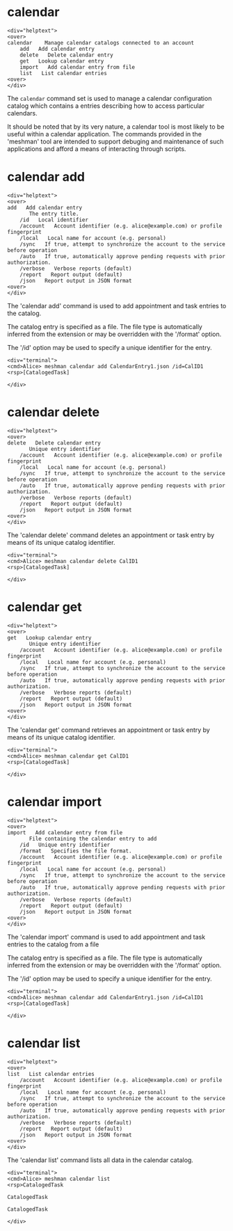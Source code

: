 

# calendar

~~~~
<div="helptext">
<over>
calendar    Manage calendar catalogs connected to an account
    add   Add calendar entry
    delete   Delete calendar entry
    get   Lookup calendar entry
    import   Add calendar entry from file
    list   List calendar entries
<over>
</div>
~~~~

The `calendar` command set is used to manage a calendar configuration catalog which contains
a entries describing how to access particular calendars.

It should be noted that by its very nature, a calendar tool is most likely 
to be useful within a calendar application. The
commands provided in the 'meshman' tool are intended to support debuging and 
maintenance of such applications and afford a means of interacting through scripts.

# calendar add

~~~~
<div="helptext">
<over>
add   Add calendar entry
       The entry title.
    /id   Local identifier
    /account   Account identifier (e.g. alice@example.com) or profile fingerprint
    /local   Local name for account (e.g. personal)
    /sync   If true, attempt to synchronize the account to the service before operation
    /auto   If true, automatically approve pending requests with prior authorization.
    /verbose   Verbose reports (default)
    /report   Report output (default)
    /json   Report output in JSON format
<over>
</div>
~~~~

The 'calendar add' command is used to add appointment and task entries to the catalog.

The catalog entry is specified as a file. The file type is automatically inferred from
the extension or may be overridden with the '/format' option.

The '/id' option may be used to specify a unique identifier for the entry.


~~~~
<div="terminal">
<cmd>Alice> meshman calendar add CalendarEntry1.json /id=CalID1
<rsp>[CatalogedTask]

</div>
~~~~



# calendar delete

~~~~
<div="helptext">
<over>
delete   Delete calendar entry
       Unique entry identifier
    /account   Account identifier (e.g. alice@example.com) or profile fingerprint
    /local   Local name for account (e.g. personal)
    /sync   If true, attempt to synchronize the account to the service before operation
    /auto   If true, automatically approve pending requests with prior authorization.
    /verbose   Verbose reports (default)
    /report   Report output (default)
    /json   Report output in JSON format
<over>
</div>
~~~~

The 'calendar delete' command deletes an appointment or task entry by means of 
its unique catalog identifier.


~~~~
<div="terminal">
<cmd>Alice> meshman calendar delete CalID1
<rsp>[CatalogedTask]

</div>
~~~~



# calendar get

~~~~
<div="helptext">
<over>
get   Lookup calendar entry
       Unique entry identifier
    /account   Account identifier (e.g. alice@example.com) or profile fingerprint
    /local   Local name for account (e.g. personal)
    /sync   If true, attempt to synchronize the account to the service before operation
    /auto   If true, automatically approve pending requests with prior authorization.
    /verbose   Verbose reports (default)
    /report   Report output (default)
    /json   Report output in JSON format
<over>
</div>
~~~~

The 'calendar get' command retrieves an appointment or task entry by means of its 
unique catalog identifier.


~~~~
<div="terminal">
<cmd>Alice> meshman calendar get CalID1
<rsp>[CatalogedTask]

</div>
~~~~



# calendar import

~~~~
<div="helptext">
<over>
import   Add calendar entry from file
       File containing the calendar entry to add
    /id   Unique entry identifier
    /format   Specifies the file format.
    /account   Account identifier (e.g. alice@example.com) or profile fingerprint
    /local   Local name for account (e.g. personal)
    /sync   If true, attempt to synchronize the account to the service before operation
    /auto   If true, automatically approve pending requests with prior authorization.
    /verbose   Verbose reports (default)
    /report   Report output (default)
    /json   Report output in JSON format
<over>
</div>
~~~~

The 'calendar import' command is used to add appointment and task entries to the catalog
from a file

The catalog entry is specified as a file. The file type is automatically inferred from
the extension or may be overridden with the '/format' option.

The '/id' option may be used to specify a unique identifier for the entry.


~~~~
<div="terminal">
<cmd>Alice> meshman calendar add CalendarEntry1.json /id=CalID1
<rsp>[CatalogedTask]

</div>
~~~~




# calendar list

~~~~
<div="helptext">
<over>
list   List calendar entries
    /account   Account identifier (e.g. alice@example.com) or profile fingerprint
    /local   Local name for account (e.g. personal)
    /sync   If true, attempt to synchronize the account to the service before operation
    /auto   If true, automatically approve pending requests with prior authorization.
    /verbose   Verbose reports (default)
    /report   Report output (default)
    /json   Report output in JSON format
<over>
</div>
~~~~

The 'calendar list' command lists all data in the calendar catalog.


~~~~
<div="terminal">
<cmd>Alice> meshman calendar list
<rsp>CatalogedTask

CatalogedTask

CatalogedTask

</div>
~~~~




